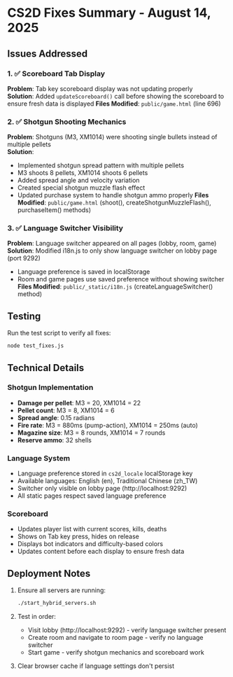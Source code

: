 # CS2D Fixes Summary - August 14, 2025

## Issues Addressed

### 1. ✅ Scoreboard Tab Display

**Problem**: Tab key scoreboard display was not updating properly  
**Solution**: Added `updateScoreboard()` call before showing the scoreboard to ensure fresh data is displayed
**Files Modified**: `public/game.html` (line 696)

### 2. ✅ Shotgun Shooting Mechanics

**Problem**: Shotguns (M3, XM1014) were shooting single bullets instead of multiple pellets  
**Solution**:

- Implemented shotgun spread pattern with multiple pellets
- M3 shoots 8 pellets, XM1014 shoots 6 pellets
- Added spread angle and velocity variation
- Created special shotgun muzzle flash effect
- Updated purchase system to handle shotgun ammo properly
  **Files Modified**: `public/game.html` (shoot(), createShotgunMuzzleFlash(), purchaseItem() methods)

### 3. ✅ Language Switcher Visibility

**Problem**: Language switcher appeared on all pages (lobby, room, game)  
**Solution**: Modified i18n.js to only show language switcher on lobby page (port 9292)

- Language preference is saved in localStorage
- Room and game pages use saved preference without showing switcher
  **Files Modified**: `public/_static/i18n.js` (createLanguageSwitcher() method)

## Testing

Run the test script to verify all fixes:

```bash
node test_fixes.js
```

## Technical Details

### Shotgun Implementation

- **Damage per pellet**: M3 = 20, XM1014 = 22
- **Pellet count**: M3 = 8, XM1014 = 6
- **Spread angle**: 0.15 radians
- **Fire rate**: M3 = 880ms (pump-action), XM1014 = 250ms (auto)
- **Magazine size**: M3 = 8 rounds, XM1014 = 7 rounds
- **Reserve ammo**: 32 shells

### Language System

- Language preference stored in `cs2d_locale` localStorage key
- Available languages: English (en), Traditional Chinese (zh_TW)
- Switcher only visible on lobby page (http://localhost:9292)
- All static pages respect saved language preference

### Scoreboard

- Updates player list with current scores, kills, deaths
- Shows on Tab key press, hides on release
- Displays bot indicators and difficulty-based colors
- Updates content before each display to ensure fresh data

## Deployment Notes

1. Ensure all servers are running:

   ```bash
   ./start_hybrid_servers.sh
   ```

2. Test in order:
   - Visit lobby (http://localhost:9292) - verify language switcher present
   - Create room and navigate to room page - verify no language switcher
   - Start game - verify shotgun mechanics and scoreboard work

3. Clear browser cache if language settings don't persist
